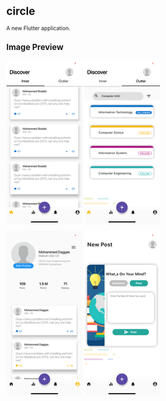 # circle

A new Flutter application.

## Image Preview

<img src="assets/images/Discover-inner.png" width="200" hieght="400" >       <img src="assets/images/Discover-outter.png" width="200" hieght="400" >

<img src="assets/images/profile.png" width="200" hieght="400" >       <img src="assets/images/post.png" width="200" hieght="400" >

